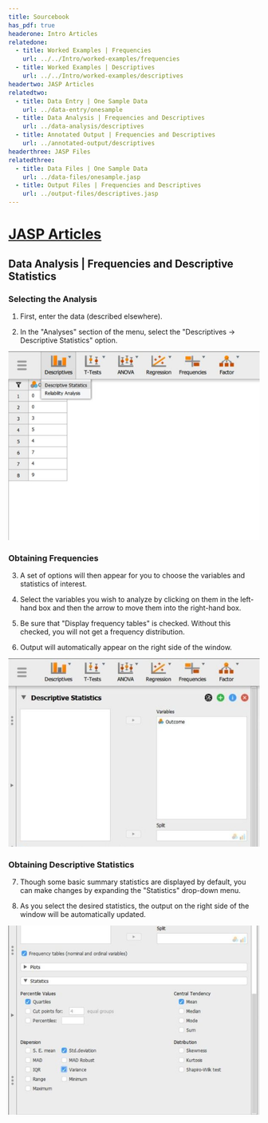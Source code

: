 ```yaml
---
title: Sourcebook
has_pdf: true
headerone: Intro Articles
relatedone:
  - title: Worked Examples | Frequencies
    url: ../../Intro/worked-examples/frequencies
  - title: Worked Examples | Descriptives
    url: ../../Intro/worked-examples/descriptives
headertwo: JASP Articles
relatedtwo:
  - title: Data Entry | One Sample Data
    url: ../data-entry/onesample
  - title: Data Analysis | Frequencies and Descriptives
    url: ../data-analysis/descriptives
  - title: Annotated Output | Frequencies and Descriptives
    url: ../annotated-output/descriptives
headerthree: JASP Files
relatedthree:
  - title: Data Files | One Sample Data
    url: ../data-files/onesample.jasp
  - title: Output Files | Frequencies and Descriptives
    url: ../output-files/descriptives.jasp
---
```


# [JASP Articles](../index.md)

## Data Analysis | Frequencies and Descriptive Statistics

### Selecting the Analysis

1. First, enter the data (described elsewhere). 

2. In the "Analyses" section of the menu, select the "Descriptives → Descriptive Statistics" option.

<p align="center"><kbd><img src="descriptives1.png"></kbd></p>

### Obtaining Frequencies

3. A set of options will then appear for you to choose the variables and statistics of interest.

4. Select the variables you wish to analyze by clicking on them in the left-hand box and then the arrow to move them into the right-hand box.

5. Be sure that "Display frequency tables" is checked. Without this checked, you will not get a frequency distribution.

6. Output will automatically appear on the right side of the window. 

<p align="center"><kbd><img src="descriptives2.png"></kbd></p>

### Obtaining Descriptive Statistics

7. Though some basic summary statistics are displayed by default, you can make changes by expanding the "Statistics" drop-down menu.

8. As you select the desired statistics, the output on the right side of the window will be automatically updated. 

<p align="center"><kbd><img src="descriptives3.png"></kbd></p>
